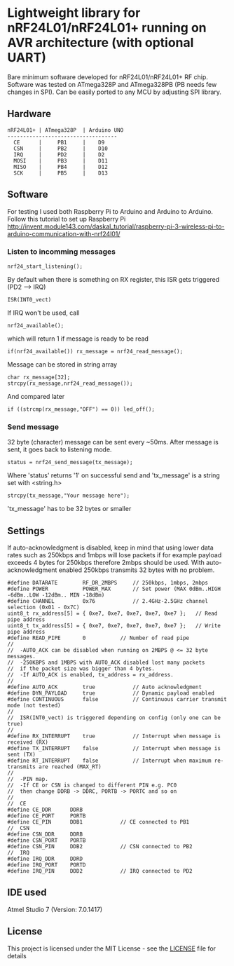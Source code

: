 # Lightweight library for nRF24L01/nRF24L01+ running on AVR architecture (with optional UART)

Bare minimum software developed for nRF24L01/nRF24L01+ RF chip. Software was tested on ATmega328P and ATmega328PB (PB needs few changes in SPI). Can be easily ported to any MCU by adjusting SPI library.

## Hardware

```
nRF24L01+ | ATmega328P  | Arduino UNO
-----------------------------------
  CE      |     PB1     |    D9
  CSN     |     PB2     |    D10
  IRQ     |     PD2     |    D2
  MOSI    |     PB3     |    D11
  MISO    |     PB4     |    D12
  SCK     |     PB5     |    D13
```

## Software

For testing I used both Raspberry Pi to Arduino and Arduino to Arduino. Follow this tutorial to set up Raspberry Pi http://invent.module143.com/daskal_tutorial/raspberry-pi-3-wireless-pi-to-arduino-communication-with-nrf24l01/

### Listen to incomming messages

```
nrf24_start_listening();
```
By default when there is something on RX register, this ISR gets triggered (PD2 --> IRQ)
```
ISR(INT0_vect) 
```
If IRQ won't be used, call
```
nrf24_available();
```
which will return 1 if message is ready to be read
```
if(nrf24_available()) rx_message = nrf24_read_message();
```
Message can be stored in string array
```
char rx_message[32];
strcpy(rx_message,nrf24_read_message());
```
And compared later
```
if ((strcmp(rx_message,"OFF") == 0)) led_off();
```
### Send message

32 byte (character) message can be sent every ~50ms. After message is sent, it goes back to listening mode.

```
status = nrf24_send_message(tx_message);
```
Where 'status' returns '1' on successful send and 'tx_message' is a string set with <string.h>
```
strcpy(tx_message,"Your message here");
```
'tx_message' has to be 32 bytes or smaller

## Settings

If auto-acknowledgment is disabled, keep in mind that using lower data rates such as 250kbps and 1mbps will lose packets if for example payload exceeds 4 bytes for 250kbps therefore 2mbps should be used. With auto-acknowledgment enabled 250kbps transmits 32 bytes with no problem.

```
#define DATARATE		RF_DR_2MBPS		// 250kbps, 1mbps, 2mbps
#define POWER			POWER_MAX		// Set power (MAX 0dBm..HIGH -6dBm..LOW -12dBm.. MIN -18dBm)
#define CHANNEL			0x76			// 2.4GHz-2.5GHz channel selection (0x01 - 0x7C)
uint8_t rx_address[5] = { 0xe7, 0xe7, 0xe7, 0xe7, 0xe7 };	// Read pipe address
uint8_t tx_address[5] = { 0xe7, 0xe7, 0xe7, 0xe7, 0xe7 };	// Write pipe address
#define READ_PIPE		0			// Number of read pipe
//
//	-AUTO_ACK can be disabled when running on 2MBPS @ <= 32 byte messages.
//	-250KBPS and 1MBPS with AUTO_ACK disabled lost many packets
//	if the packet size was bigger than 4 bytes.
//	-If AUTO_ACK is enabled, tx_address = rx_address.
//
#define AUTO_ACK		true			// Auto acknowledgment
#define DYN_PAYLOAD		true			// Dynamic payload enabled			
#define CONTINUOUS		false			// Continuous carrier transmit mode (not tested)
//
//	ISR(INT0_vect) is triggered depending on config (only one can be true)
//
#define RX_INTERRUPT	true			// Interrupt when message is received (RX)
#define TX_INTERRUPT	false			// Interrupt when message is sent (TX)
#define RT_INTERRUPT	false			// Interrupt when maximum re-transmits are reached (MAX_RT)
//
//	-PIN map. 
//	-If CE or CSN is changed to different PIN e.g. PC0
//	then change DDRB -> DDRC, PORTB -> PORTC and so on
//
//	CE
#define CE_DDR		DDRB
#define CE_PORT		PORTB
#define CE_PIN		DDB1			// CE connected to PB1
//	CSN
#define CSN_DDR		DDRB
#define CSN_PORT	PORTB
#define CSN_PIN		DDB2			// CSN connected to PB2
//	IRQ
#define IRQ_DDR		DDRD
#define IRQ_PORT	PORTD
#define IRQ_PIN		DDD2			// IRQ connected to PD2
```

## IDE used

Atmel Studio 7 (Version: 7.0.1417)


## License

This project is licensed under the MIT License - see the [LICENSE](LICENSE) file for details

